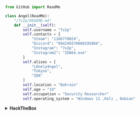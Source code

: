 ```py
from GitHub import ReadMe

class Angel(ReadMe):
    "/7v2p/README.md"
    def __init__(self):
        self.username = "7v2p"
        self.contacts = {
            "Steam": "1166770024",
            "Discord": "994299370860195860",
            "Instagram": "7v2p",
            "Instagram2": "IDA64.exe"
        }
        self.alises = [
            "L0nely4ngel",
            "Tokyoo",
            "IDA"
        ]
        self.location = "Bahrain"
        self.age = "19"
        self.occupation = "Security Researcher"
        self.operating_system = "Windows 11 ,Kali , Debian"
```
<details>
  <summary><b>HackTheBox</b></summary>
  <a href="https://app.hackthebox.com/profile/617926">
<img src="https://www.hackthebox.com/badge/image/617926" alt="Hack The Box">
  </a>
  <br></br>
  </details>
